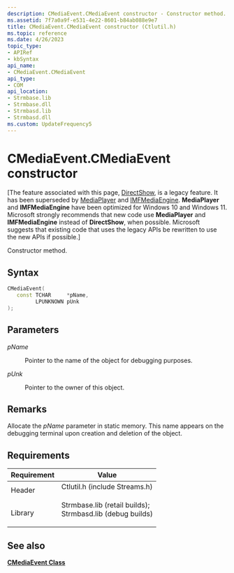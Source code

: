 ```yaml
---
description: CMediaEvent.CMediaEvent constructor - Constructor method.
ms.assetid: 7f7a0a9f-e531-4e22-8601-b84ab088e9e7
title: CMediaEvent.CMediaEvent constructor (Ctlutil.h)
ms.topic: reference
ms.date: 4/26/2023
topic_type: 
- APIRef
- kbSyntax
api_name: 
- CMediaEvent.CMediaEvent
api_type: 
- COM
api_location: 
- Strmbase.lib
- Strmbase.dll
- Strmbasd.lib
- Strmbasd.dll
ms.custom: UpdateFrequency5
---
```


# CMediaEvent.CMediaEvent constructor

\[The feature associated with this page, [DirectShow](/windows/win32/directshow/directshow), is a legacy feature. It has been superseded by [MediaPlayer](/uwp/api/Windows.Media.Playback.MediaPlayer) and [IMFMediaEngine](/windows/win32/api/mfmediaengine/nn-mfmediaengine-imfmediaengine). **MediaPlayer** and **IMFMediaEngine** have been optimized for Windows 10 and Windows 11. Microsoft strongly recommends that new code use **MediaPlayer** and **IMFMediaEngine** instead of **DirectShow**, when possible. Microsoft suggests that existing code that uses the legacy APIs be rewritten to use the new APIs if possible.\]

Constructor method.

## Syntax


```C++
CMediaEvent(
   const TCHAR     *pName,
         LPUNKNOWN pUnk
);
```



## Parameters

<dl> <dt>

*pName* 
</dt> <dd>

Pointer to the name of the object for debugging purposes.

</dd> <dt>

*pUnk* 
</dt> <dd>

Pointer to the owner of this object.

</dd> </dl>

## Remarks

Allocate the *pName* parameter in static memory. This name appears on the debugging terminal upon creation and deletion of the object.

## Requirements



| Requirement | Value |
|--------------------|--------------------------------------------------------------------------------------------------------------------------------------------------------------------------------------------|
| Header<br/>  | <dl> <dt>Ctlutil.h (include Streams.h)</dt> </dl>                                                                                   |
| Library<br/> | <dl> <dt>Strmbase.lib (retail builds); </dt> <dt>Strmbasd.lib (debug builds)</dt> </dl> |



## See also

<dl> <dt>

[**CMediaEvent Class**](cmediaevent.md)
</dt> </dl>

 

 




